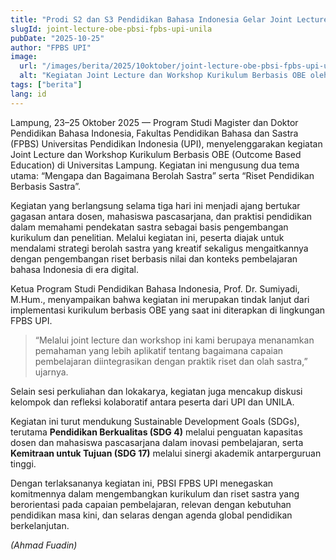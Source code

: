 ```yaml
---
title: "Prodi S2 dan S3 Pendidikan Bahasa Indonesia Gelar Joint Lecture dan Workshop Kurikulum Berbasis OBE di Universitas Lampung"
slugId: joint-lecture-obe-pbsi-fpbs-upi-unila
pubDate: "2025-10-25"
author: "FPBS UPI"
image:
  url: "/images/berita/2025/10oktober/joint-lecture-obe-pbsi-fpbs-upi-unila.webp"
  alt: "Kegiatan Joint Lecture dan Workshop Kurikulum Berbasis OBE oleh Prodi S2 dan S3 Pendidikan Bahasa Indonesia FPBS UPI di Universitas Lampung"
tags: ["berita"]
lang: id
---
```


Lampung, 23–25 Oktober 2025 — Program Studi Magister dan Doktor Pendidikan Bahasa Indonesia, Fakultas Pendidikan Bahasa dan Sastra (FPBS) Universitas Pendidikan Indonesia (UPI), menyelenggarakan kegiatan Joint Lecture dan Workshop Kurikulum Berbasis OBE (Outcome Based Education) di Universitas Lampung. Kegiatan ini mengusung dua tema utama: “Mengapa dan Bagaimana Berolah Sastra” serta “Riset Pendidikan Berbasis Sastra”.

Kegiatan yang berlangsung selama tiga hari ini menjadi ajang bertukar gagasan antara dosen, mahasiswa pascasarjana, dan praktisi pendidikan dalam memahami pendekatan sastra sebagai basis pengembangan kurikulum dan penelitian. Melalui kegiatan ini, peserta diajak untuk mendalami strategi berolah sastra yang kreatif sekaligus mengaitkannya dengan pengembangan riset berbasis nilai dan konteks pembelajaran bahasa Indonesia di era digital.

Ketua Program Studi Pendidikan Bahasa Indonesia, Prof. Dr. Sumiyadi, M.Hum., menyampaikan bahwa kegiatan ini merupakan tindak lanjut dari implementasi kurikulum berbasis OBE yang saat ini diterapkan di lingkungan FPBS UPI. 

> “Melalui joint lecture dan workshop ini kami berupaya menanamkan pemahaman yang lebih aplikatif tentang bagaimana capaian pembelajaran diintegrasikan dengan praktik riset dan olah sastra,” ujarnya.

Selain sesi perkuliahan dan lokakarya, kegiatan juga mencakup diskusi kelompok dan refleksi kolaboratif antara peserta dari UPI dan UNILA.

Kegiatan ini turut mendukung Sustainable Development Goals (SDGs), terutama **Pendidikan Berkualitas (SDG 4)** melalui penguatan kapasitas dosen dan mahasiswa pascasarjana dalam inovasi pembelajaran, serta **Kemitraan untuk Tujuan (SDG 17)** melalui sinergi akademik antarperguruan tinggi.

Dengan terlaksananya kegiatan ini, PBSI FPBS UPI menegaskan komitmennya dalam mengembangkan kurikulum dan riset sastra yang berorientasi pada capaian pembelajaran, relevan dengan kebutuhan pendidikan masa kini, dan selaras dengan agenda global pendidikan berkelanjutan.  

*(Ahmad Fuadin)*
